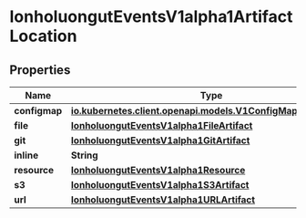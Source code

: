 

# IonholuongutEventsV1alpha1ArtifactLocation


## Properties

Name | Type | Description | Notes
------------ | ------------- | ------------- | -------------
**configmap** | [**io.kubernetes.client.openapi.models.V1ConfigMapKeySelector**](io.kubernetes.client.openapi.models.V1ConfigMapKeySelector.md) |  |  [optional]
**file** | [**IonholuongutEventsV1alpha1FileArtifact**](IonholuongutEventsV1alpha1FileArtifact.md) |  |  [optional]
**git** | [**IonholuongutEventsV1alpha1GitArtifact**](IonholuongutEventsV1alpha1GitArtifact.md) |  |  [optional]
**inline** | **String** |  |  [optional]
**resource** | [**IonholuongutEventsV1alpha1Resource**](IonholuongutEventsV1alpha1Resource.md) |  |  [optional]
**s3** | [**IonholuongutEventsV1alpha1S3Artifact**](IonholuongutEventsV1alpha1S3Artifact.md) |  |  [optional]
**url** | [**IonholuongutEventsV1alpha1URLArtifact**](IonholuongutEventsV1alpha1URLArtifact.md) |  |  [optional]



